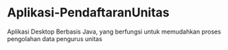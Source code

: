 # Aplikasi-PendaftaranUnitas
Aplikasi Desktop Berbasis Java, yang berfungsi untuk memudahkan proses pengolahan data pengurus unitas
